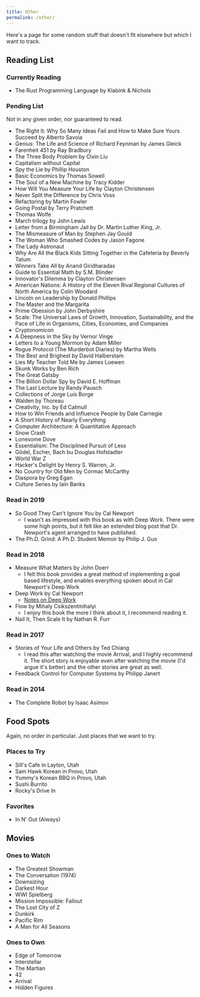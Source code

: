 ```yaml
---
title: Other 
permalink: /other/
---
```


Here's a page for some random stuff that doesn't fit elsewhere but which I want to track.

## Reading List

### Currently Reading

* The Rust Programming Language by Klabink & Nichols

### Pending List

Not in any given order, nor guaranteed to read. 

* The Right It: Why So Many Ideas Fail and How to Make Sure Yours Succeed by Alberto Savoia
* Genius: The Life and Science of Richard Feynman by James Gleick
* Farenheit 451 by Ray Bradbury
* The Three Body Problem by Cixin Liu
* Capitalism without Capital
* Spy the Lie by Phillip Houston
* Basic Economics by Thomas Sowell
* The Soul of a New Machine by Tracy Kidder
* How Will You Measure Your Life by Clayton Christensen
* Never Split the Difference by Chris Voss
* Refactoring by Martin Fowler
* Going Postal by Terry Pratchett
* Thomas Wolfe
* March trilogy by John Lewis
* Letter from a Birmingham Jail by Dr. Martin Luther King, Jr.
* The Mismeasure of Man by Stephen Jay Gould
* The Woman Who Smashed Codes by Jason Fagone
* The Lady Astronaut
* Why Are All the Black Kids Sitting Together in the Cafeteria by Beverly Tatum
* Winners Take All by Anand Giridharadas
* Guide to Essential Math by S.M. Blinder
* Innovator's Dilemma by Clayton Christensen
* American Nations: A History of the Eleven Rival Regional Cultures of North America by Colin Woodard
* Lincoln on Leadership by Donald Phillips
* The Master and the Margarita
* Prime Obession by John Derbyshire
* Scale: The Universal Laws of Growth, Innovation, Sustainability, and the Pace of Life in Organisms, Cities, Economies, and Companies
* Cryptonomicon
* A Deepness in the Sky by Vernor Vinge
* Letters to a Young Mormon by Adam Miller
* Rogue Protocol (The Murderbot Diaries) by Martha Wells
* The Best and Brighest by David Halberstam
* Lies My Teacher Told Me by James Loewen
* Skunk Works by Ben Rich
* The Great Gatsby
* The Billion Dollar Spy by David E. Hoffman
* The Last Lecture by Randy Pausch
* Collections of Jorge Luis Borge
* Walden by Thoreau
* Creativity, Inc. by Ed Catmull
* How to Win Friends and Influence People by Dale Carnegie
* A Short History of Nearly Everything
* Computer Architecture: A Quantitative Approach
* Snow Crash
* Lonesome Dove
* Essentialism: The Disciplined Pursuit of Less
* Gödel, Escher, Bach bu Douglas Hofstadter
* World War Z
* Hacker's Delight by Henry S. Warren, Jr.
* No Country for Old Men by Cormac McCarthy
* Diaspora by Greg Egan
* Culture Series by Iain Banks

### Read in 2019

* So Good They Can't Ignore You by Cal Newport
	* I wasn't as impressed with this book as with Deep Work. There were some high points, but it felt like an extended blog post that Dr. Newport's agent arranged to have published.
* The Ph.D. Grind: A Ph.D. Student Memoir by Philip J. Guo

### Read in 2018

* Measure What Matters by John Doerr
	* I felt this book provides a great method of implementing a goal based lifestyle, and enables everything spoken about in Cal Newport's Deep Work
* Deep Work by Cal Newport
	* [Notes on Deep Work](/posts/2018/notes-on-deep-work)
* Flow by Mihaly Csikszentmihalyi
	* I enjoy this book the more I think about it, I recommend reading it.
* Nail It, Then Scale It by Nathan R. Furr


### Read in 2017

* Stories of Your Life and Others by Ted Chiang
	* I read this after watching the movie Arrival, and I highly recommend it. The short story is enjoyable even after watching the movie (I'd argue it's better) and the other stories are great as well.
* Feedback Control for Computer Systems by Philipp Janert

### Read in 2014

* The Complete Robot by Isaac Asimov

## Food Spots

Again, no order in particular. Just places that we want to try.

### Places to Try

* Sill's Cafe in Layton, Utah
* Sam Hawk Korean in Provo, Utah
* Yummy's Korean BBQ in Provo, Utah
* Sushi Burrito
* Rocky's Drive In

### Favorites

* In N' Out (Always)


## Movies

### Ones to Watch

* The Greatest Showman
* The Conversation (1974)
* Downsizing
* Darkest Hour
* WWI Spielberg
* Mission Impossible: Fallout
* The Lost City of Z
* Dunkirk
* Pacific Rim
* A Man for All Seasons

### Ones to Own
* Edge of Tomorrow
* Interstellar
* The Martian
* 42
* Arrival
* Hidden Figures
